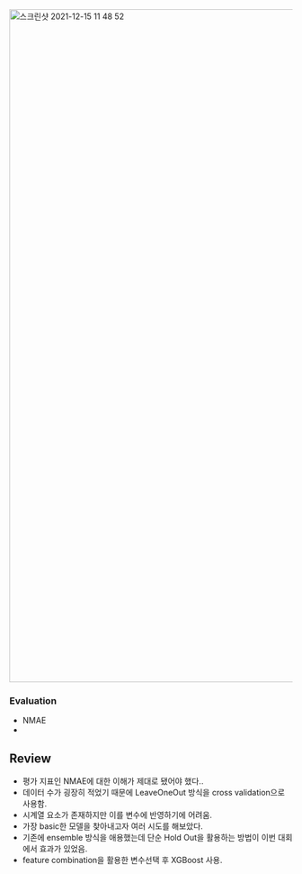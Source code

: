 <img width="1195" alt="스크린샷 2021-12-15 11 48 52" src="https://user-images.githubusercontent.com/49870977/146113940-e710762b-93c4-4a12-9c8f-21c5166532ba.png">


### Evaluation
- NMAE
- 
## Review
- 평가 지표인 NMAE에 대한 이해가 제대로 됐어야 했다..
- 데이터 수가 굉장히 적었기 때문에 LeaveOneOut 방식을 cross validation으로 사용함.
- 시계열 요소가 존재하지만 이를 변수에 반영하기에 어려움.
- 가장 basic한 모델을 찾아내고자 여러 시도를 해보았다.
- 기존에 ensemble 방식을 애용했는데 단순 Hold Out을 활용하는 방법이 이번 대회에서 효과가 있었음.
- feature combination을 활용한 변수선택 후 XGBoost 사용.
